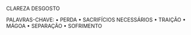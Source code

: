 CLAREZA
DESGOSTO

PALAVRAS-CHAVE:
• PERDA
• SACRIFÍCIOS NECESSÁRIOS
• TRAIÇÃO
• MÁGOA
• SEPARAÇÃO
• SOFRIMENTO